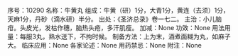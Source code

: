 序号：10290
名称：牛黄丸
组成：牛黄（研）1分，大青1分，黄连（去须）1分，天麻1分，丹砂（滴水研）半分。
出处：《圣济总录》卷一七二。
主治：小儿脑疳。头皮光，发枯作穗，脑热头疮，多汗肌瘦。
加减：None
功效：None
用法用量：每服3丸，熟水送下，不拘时候。
制备方法：上为末，酒煮面糊为丸，如麻子大。
临床应用：None
各家论述：None
用药禁忌：None
附注：None
